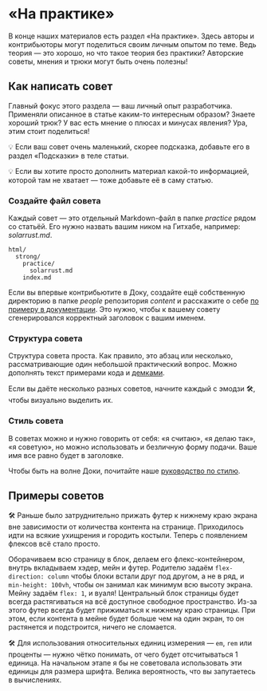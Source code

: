 # «На практике»

В конце наших материалов есть раздел «На практике». Здесь авторы и контрибьюторы могут поделиться своим личным опытом по теме. Ведь теория — это хорошо, но что такое теория без практики? Авторские советы, мнения и трюки могут быть очень полезны!

## Как написать совет

Главный фокус этого раздела — ваш личный опыт разработчика. Применяли описанное в статье каким-то интересным образом? Знаете хороший трюк? У вас есть мнение о плюсах и минусах явления? Ура, этим стоит поделиться!

💡 Если ваш совет очень маленький, скорее подсказка, добавьте его в раздел «Подсказки» в теле статьи.

💡 Если вы хотите просто дополнить материал какой-то информацией, которой там не хватает — тоже добавьте её в саму статью.

### Создайте файл совета

Каждый совет — это отдельный Markdown-файл в папке _practice_ рядом со статьёй. Его нужно назвать вашим ником на Гитхабе, например: _solarrust.md_.

```
html/
  strong/
    practice/
      solarrust.md
    index.md
```

Если вы впервые контрибьютите в Доку, создайте ещё собственную директорию в папке _people_ репозитория _content_ и расскажите о себе [по примеру в документации](people.md). Это нужно, чтобы к вашему совету сгенерировался корректный заголовок с вашим именем.

### Структура совета

Структура совета проста. Как правило, это абзац или несколько, рассматривающие один небольшой практический вопрос. Можно дополнять текст примерами кода и [демками](demos/index.md).

Если вы даёте несколько разных советов, начните каждый с эмодзи 🛠, чтобы визуально выделить их.

### Стиль совета

В советах можно и нужно говорить от себя: «я считаю», «я делаю так», «я советую», но можно использовать и безличную форму подачи. Ваше имя все равно будет в заголовке.

Чтобы быть на волне Доки, почитайте наше [руководство по стилю](styleguide.md).

## Примеры советов

  🛠 Раньше было затруднительно прижать футер к нижнему краю экрана вне зависимости от количества контента на странице. Приходилось идти на всякие ухищрения и городить костыли. Теперь с появлением флексов всё стало просто.

  Оборачиваем всю страницу в блок, делаем его флекс-контейнером, внутрь вкладываем хэдер, мейн и футер. Родителю задаём `flex-direction: column` чтобы блоки встали друг под другом, а не в ряд, и `min-height: 100vh`, чтобы он занимал как минимум всю высоту экрана. Мейну задаём `flex: 1`, и вуаля! Центральный блок страницы будет всегда растягиваться на всё доступное свободное пространство. Из-за этого футер всегда будет прижиматься к нижнему краю страницы. При этом, если контента в мейне будет больше чем на один экран, то он растянется и подстроится, ничего не сломается.

  🛠 Для использования относительных единиц измерения — `em`, `rem` или проценты — нужно чётко понимать, от чего будет отсчитываться 1 единица. На начальном этапе я бы не советовала использовать эти единицы для размера шрифта. Велика вероятность, что вы запутаетесь в вычислениях.
